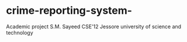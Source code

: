 # crime-reporting-system-
Academic project
S.M. Sayeed
CSE'12 
Jessore university of science and technology 
